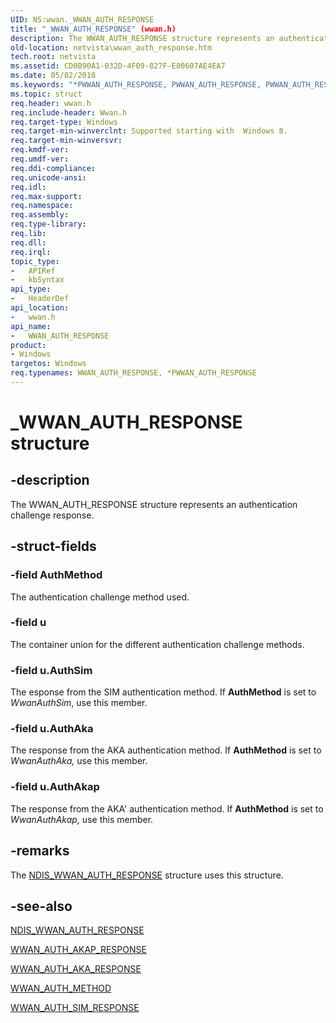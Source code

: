 ```yaml
---
UID: NS:wwan._WWAN_AUTH_RESPONSE
title: "_WWAN_AUTH_RESPONSE" (wwan.h)
description: The WWAN_AUTH_RESPONSE structure represents an authentication challenge response.
old-location: netvista\wwan_auth_response.htm
tech.root: netvista
ms.assetid: CD0B90A1-032D-4F09-827F-E80607AE4EA7
ms.date: 05/02/2018
ms.keywords: "*PWWAN_AUTH_RESPONSE, PWWAN_AUTH_RESPONSE, PWWAN_AUTH_RESPONSE structure pointer [Network Drivers Starting with Windows Vista], WWAN_AUTH_RESPONSE, WWAN_AUTH_RESPONSE structure [Network Drivers Starting with Windows Vista], _WWAN_AUTH_RESPONSE, netvista.wwan_auth_response, wwan/PWWAN_AUTH_RESPONSE, wwan/WWAN_AUTH_RESPONSE"
ms.topic: struct
req.header: wwan.h
req.include-header: Wwan.h
req.target-type: Windows
req.target-min-winverclnt: Supported starting with  Windows 8.
req.target-min-winversvr: 
req.kmdf-ver: 
req.umdf-ver: 
req.ddi-compliance: 
req.unicode-ansi: 
req.idl: 
req.max-support: 
req.namespace: 
req.assembly: 
req.type-library: 
req.lib: 
req.dll: 
req.irql: 
topic_type:
-	APIRef
-	kbSyntax
api_type:
-	HeaderDef
api_location:
-	wwan.h
api_name:
-	WWAN_AUTH_RESPONSE
product:
- Windows
targetos: Windows
req.typenames: WWAN_AUTH_RESPONSE, *PWWAN_AUTH_RESPONSE
---
```


# _WWAN_AUTH_RESPONSE structure


## -description


The WWAN_AUTH_RESPONSE structure represents an authentication challenge response.


## -struct-fields




### -field AuthMethod

The authentication challenge method used.


### -field u

The container union for the different authentication challenge methods.


### -field u.AuthSim

The esponse from the SIM authentication method. If <b>AuthMethod</b> is set to <i>WwanAuthSim</i>, use this member.


### -field u.AuthAka

The response from the AKA authentication method. If <b>AuthMethod</b> is set to <i>WwanAuthAka, </i>use this member.


### -field u.AuthAkap

The response from the AKA' authentication method.  If <b>AuthMethod</b> is set to <i>WwanAuthAkap, </i>use this member.


## -remarks



The <a href="https://msdn.microsoft.com/library/windows/hardware/hh439834">NDIS_WWAN_AUTH_RESPONSE</a> structure uses this structure.




## -see-also




<a href="https://msdn.microsoft.com/library/windows/hardware/hh439834">NDIS_WWAN_AUTH_RESPONSE</a>



<a href="https://msdn.microsoft.com/library/windows/hardware/hh440303">WWAN_AUTH_AKAP_RESPONSE</a>



<a href="https://msdn.microsoft.com/library/windows/hardware/hh464126">WWAN_AUTH_AKA_RESPONSE</a>



<a href="https://msdn.microsoft.com/library/windows/hardware/hh464128">WWAN_AUTH_METHOD</a>



<a href="https://msdn.microsoft.com/library/windows/hardware/hh464131">WWAN_AUTH_SIM_RESPONSE</a>
 

 

